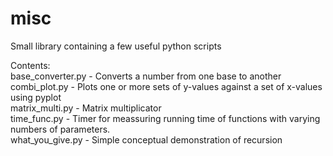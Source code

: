 # misc
Small library containing a few useful python scripts  
  
Contents:  
base_converter.py - Converts a number from one base to another  
combi_plot.py - Plots one or more sets of y-values against a set of x-values using pyplot  
matrix_multi.py - Matrix multiplicator  
time_func.py - Timer for meassuring running time of functions with varying numbers of parameters.  
what_you_give.py - Simple conceptual demonstration of recursion  
